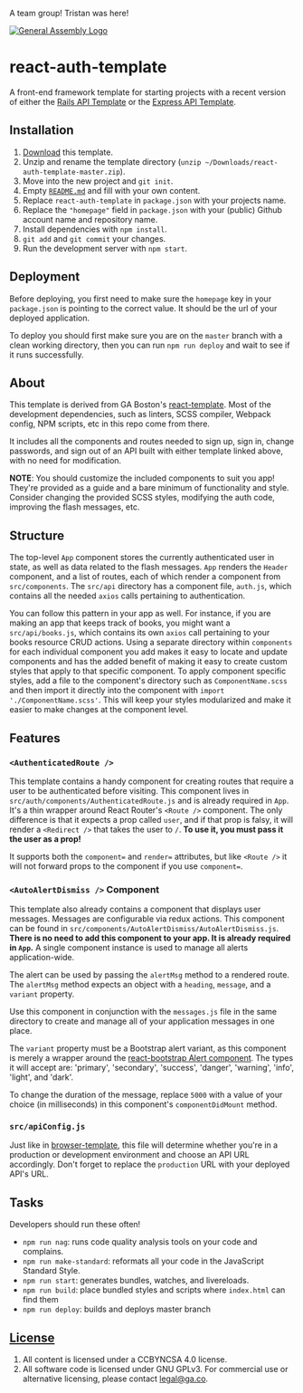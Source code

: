 A team group!
Tristan was here!

[![General Assembly Logo](https://camo.githubusercontent.com/1a91b05b8f4d44b5bbfb83abac2b0996d8e26c92/687474703a2f2f692e696d6775722e636f6d2f6b6538555354712e706e67)](https://generalassemb.ly/education/web-development-immersive)

# react-auth-template

A front-end framework template for starting projects with a recent version of
either the [Rails API Template](https://git.generalassemb.ly/ga-wdi-boston/rails-api-template)
or the [Express API Template](https://git.generalassemb.ly/ga-wdi-boston/express-api-template).

## Installation

1. [Download](../../archive/master.zip) this template.
1. Unzip and rename the template directory (`unzip ~/Downloads/react-auth-template-master.zip`).
1. Move into the new project and `git init`.
1. Empty [`README.md`](README.md) and fill with your own content.
1. Replace `react-auth-template` in `package.json` with your
   projects name.
1. Replace the `"homepage"` field in `package.json` with your (public) Github
   account name and repository name.
1. Install dependencies with `npm install`.
1. `git add` and `git commit` your changes.
1. Run the development server with `npm start`.

## Deployment

Before deploying, you first need to make sure the `homepage` key in your
`package.json` is pointing to the correct value. It should be the url of your
deployed application.

To deploy you should first make sure you are on the `master` branch with a
clean working directory, then you can run `npm run deploy` and wait to see if
it runs successfully.

## About

This template is derived from GA Boston's [react-template](https://git.generalassemb.ly/ga-wdi-boston/react-template).
Most of the development dependencies, such as linters, SCSS compiler, Webpack
config, NPM scripts, etc in this repo come from there.

It includes all the components and routes needed to sign up, sign in, change
passwords, and sign out of an API built with either template linked above, with
no need for modification.

**NOTE**: You should customize the included components to suit you app! They're
provided as a guide and a bare minimum of functionality and style. Consider
changing the provided SCSS styles, modifying the auth code, improving the flash
messages, etc.

## Structure

The top-level `App` component stores the currently authenticated
user in state, as well as data related to the flash messages. `App` renders the
`Header` component, and a list of routes, each of which render a component from
`src/components`. The `src/api` directory has a component file, `auth.js`, which
contains all the needed `axios` calls pertaining to authentication.

You can follow this pattern in your app as well. For instance, if you are making
an app that keeps track of books, you might want a `src/api/books.js`, which
contains its own `axios` call pertaining to your books resource CRUD actions.
Using a separate directory within `components` for each individual component you
add makes it easy to locate and update components and has the added benefit of
making it easy to create custom styles that apply to that specific component.
To apply component specific styles, add a file to the component's directory such
as `ComponentName.scss` and then import it directly into the component with
`import './ComponentName.scss'`.  This will keep your styles modularized and
make it easier to make changes at the component level.

## Features

### `<AuthenticatedRoute />`

This template contains a handy component for creating routes that require a
user to be authenticated before visiting. This component lives in
`src/auth/components/AuthenticatedRoute.js` and is already required in `App`.
It's a thin wrapper around React Router's `<Route />` component. The only
difference is that it expects a prop called `user`, and if that prop is falsy,
it will render a `<Redirect />` that takes the user to `/`. **To use
it, you must pass it the user as a prop!**

It supports both the `component=` and `render=` attributes, but like `<Route />`
it will not forward props to the component if you use `component=`.

### `<AutoAlertDismiss />` Component

This template also already contains a component that displays user messages.
Messages are configurable via redux actions.  This component can be found in
`src/components/AutoAlertDismiss/AutoAlertDismiss.js`. **There is no need to add
this component to your app. It is already required in `App`.**  A single
component instance is used to manage all alerts application-wide.

The alert can be used by passing the `alertMsg` method to a rendered route.  The
`alertMsg` method expects an object with a `heading`, `message`, and a `variant` property.

Use this component in conjunction with the `messages.js` file in the same
directory to create and manage all of your application messages in one place.

The `variant` property must be a Bootstrap alert variant, as this component is merely a
wrapper around the [react-bootstrap Alert
component](https://react-bootstrap.github.io/components/alerts/).  The types it
will accept are: 'primary', 'secondary', 'success', 'danger', 'warning', 'info',
'light', and 'dark'.

 To change the duration of the message, replace `5000` with a value of your
 choice (in milliseconds) in this component's `componentDidMount` method.

### `src/apiConfig.js`

Just like in
[browser-template](https://git.generalassemb.ly/ga-wdi-boston/browser-template),
this file will determine whether you're in a production or development
environment and choose an API URL accordingly. Don't forget to replace the
`production` URL with your deployed API's URL.

## Tasks

Developers should run these often!

- `npm run nag`: runs code quality analysis tools on your code and complains.
- `npm run make-standard`: reformats all your code in the JavaScript Standard
  Style.
- `npm run start`: generates bundles, watches, and livereloads.
- `npm run build`: place bundled styles and scripts where `index.html` can find
    them
- `npm run deploy`: builds and deploys master branch

## [License](LICENSE)

1. All content is licensed under a CC­BY­NC­SA 4.0 license.
1. All software code is licensed under GNU GPLv3. For commercial use or
    alternative licensing, please contact legal@ga.co.
